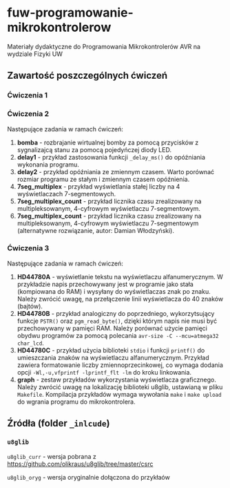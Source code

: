 # fuw-programowanie-mikrokontrolerow
Materiały dydaktyczne do Programowania Mikrokontrolerów AVR na wydziale Fizyki UW

## Zawartość poszczególnych ćwiczeń

### Ćwiczenia 1

### Ćwiczenia 2

Następujące zadania w ramach ćwiczeń:

1. **bomba** - rozbrajanie wirtualnej bomby za pomocą przycisków z sygnalizajcą stanu za pomocą pojedyńczej diody LED.
2. **delay1** - przykład zastosowania funkcji `_delay_ms()` do opóźniania wykonania programu.
3. **delay2** - przykład opóźniania ze zmiennym czasem. Warto porównać rozmiar programu ze stałym i zmiennym czasem opóźnienia.
4. **7seg_multiplex** - przykład wyświetlania stałej liczby na 4 wyświetlaczach 7-segmentowych.
5. **7seg_multiplex_count** - przykład licznika czasu zrealizowany na multipleksowanym, 4-cyfrowym wyświetlaczu 7-segmentowym.
6. **7seg_multiplex_count** - przykład licznika czasu zrealizowany na multipleksowanym, 4-cyfrowym wyświetlaczu 7-segmentowym (alternatywne rozwiązanie, autor: Damian Włodzyński).

### Ćwiczenia 3

Następujące zadania w ramach ćwiczeń:

1. **HD44780A** - wyświetlanie tekstu na wyświetlaczu alfanumerycznym. W przykładzie napis przechowywany jest w programie jako stała (kompiowana do RAM) i wysyłany do wyświetlaczas znak po znaku. Należy zwrócić uwagę, na przełączenie linii wyświetlacza do 40 znaków (bajtów).
2. **HD44780B** - przykład analogiczny do poprzedniego, wykorzytsujący funkcje `PSTR()` oraz `pgm_read_byte()`, dzięki którym napis nie musi być przechowywany w pamięci RAM. Należy porównać użycie pamięci obydwu programów za pomocą polecania `avr-size -C --mcu=atmega32 char_lcd`.
3. **HD44780C** - przykład użycia biblioteki `stdio` i funkcji `printf()` do umieszczania znaków na wyświetlaczu alfanumerycznym. Przykład zawiera formatowanie liczby zmiennoprzecinkowej, co wymaga dodania opcji `-Wl,-u,vfprintf -lprintf_flt -lm` do kroku linkowania. 
4. **graph** - zestaw przykładów wykorzystania wyświetlacza graficznego. Należy zwrócić uwagę na lokalizację biblioteki u8glib, ustawianą w pliku `Makefile`. Kompilacja przykładów wymaga wywołania `make` i `make upload` do wgrania programu do mikrokontrolera.  

## Źródła (folder `_inlcude`)

### `u8glib`

`u8glib_curr` - wersja pobrana z https://github.com/olikraus/u8glib/tree/master/csrc

`u8glib_oryg` - wersja oryginalnie dołączona do przykłaów
